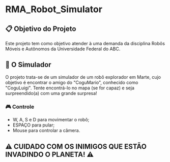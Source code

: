 # RMA_Robot_Simulator

## 📋 Objetivo do Projeto
Este projeto tem como objetivo atender à uma demanda da disciplina Robôs Móveis e Autônomos da Universidade Federal do ABC.

## 🚀 O Simulador
O projeto trata-se de um simulador de um robô explorador em Marte, cujo objetivo é encontrar o amigo do "CoguMario", conhecido como "CoguLuigi".
Tente encontrá-lo no mapa (se for capaz) e seja surpreendido(a) com uma grande surpresa!

### 🎮 Controle
- W, A, S e D para movimentar o robô;
- ESPAÇO para pular;
- Mouse para controlar a câmera.

## ⚠️ CUIDADO COM OS INIMIGOS QUE ESTÃO INVADINDO O PLANETA! ⚠️
